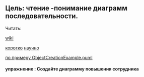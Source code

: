 ## Цель: чтение -понимание диаграмм последовательности.

Читать:

[wiki](https://ru.wikipedia.org/wiki/%D0%94%D0%B8%D0%B0%D0%B3%D1%80%D0%B0%D0%BC%D0%BC%D0%B0_%D0%BF%D0%BE%D1%81%D0%BB%D0%B5%D0%B4%D0%BE%D0%B2%D0%B0%D1%82%D0%B5%D0%BB%D1%8C%D0%BD%D0%BE%D1%81%D1%82%D0%B8#.D0.92.D0.B8.D0.B4.D1.8B_.D1.81.D1.82.D1.80.D0.B5.D0.BB.D0.BE.D0.BA)

[коротко](http://www.planerka.info/item/Diagrammy-posledovatelnosti)
[научно](http://baumanki.net/lectures/10-informatika-i-programmirovanie/368-sovremennye-tehnologii-programmirovaniya/4999-7-diagrammy-posledovatelnosti.html)



[по примеру ObjectCreationExample.puml](http://larin.in/archives/26)



#### упражнение : Создайте диаграмму повышения сотрудника
